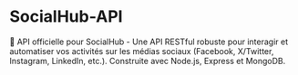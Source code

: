 # SocialHub-API
🚀 API officielle pour SocialHub - Une API RESTful robuste pour interagir et automatiser vos activités sur les médias sociaux (Facebook, X/Twitter, Instagram, LinkedIn, etc.). Construite avec Node.js, Express et MongoDB.
